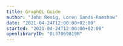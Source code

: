 ```yaml
---
title: GraphQL Guide
author: "John Resig, Loren Sands-Ramshaw"
date: "2021-04-24T12:00:00+02:00"
started: "2021-04-24T12:00:00+02:00"
openlibraryID: "OL37069819M"
---
```

